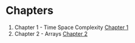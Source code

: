 # Chapters

1. Chapter 1 - Time Space Complexity [Chapter 1](./chapters/1-time-space-complexity.md)
2. Chapter 2 - Arrays [Chapter 2](./chapters/2-arrays.md)
